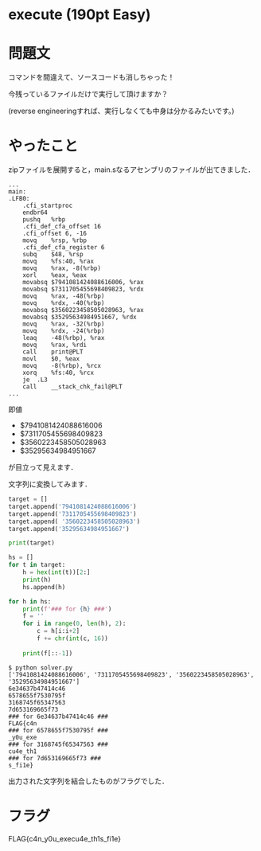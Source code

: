 # execute (190pt Easy)
# 問題文

コマンドを間違えて、ソースコードも消しちゃった！

今残っているファイルだけで実行して頂けますか？

(reverse engineeringすれば、実行しなくても中身は分かるみたいです。)

# やったこと

zipファイルを展開すると，main.sなるアセンブリのファイルが出てきました．

```
...
main:
.LFB0:
	.cfi_startproc
	endbr64
	pushq	%rbp
	.cfi_def_cfa_offset 16
	.cfi_offset 6, -16
	movq	%rsp, %rbp
	.cfi_def_cfa_register 6
	subq	$48, %rsp
	movq	%fs:40, %rax
	movq	%rax, -8(%rbp)
	xorl	%eax, %eax
	movabsq	$7941081424088616006, %rax
	movabsq	$7311705455698409823, %rdx
	movq	%rax, -48(%rbp)
	movq	%rdx, -40(%rbp)
	movabsq	$3560223458505028963, %rax
	movabsq	$35295634984951667, %rdx
	movq	%rax, -32(%rbp)
	movq	%rdx, -24(%rbp)
	leaq	-48(%rbp), %rax
	movq	%rax, %rdi
	call	print@PLT
	movl	$0, %eax
	movq	-8(%rbp), %rcx
	xorq	%fs:40, %rcx
	je	.L3
	call	__stack_chk_fail@PLT
...
```

即値
- $7941081424088616006
- $7311705455698409823
- $3560223458505028963
- $35295634984951667

が目立って見えます．

文字列に変換してみます．

```python
target = []
target.append('7941081424088616006')
target.append('7311705455698409823')
target.append( '3560223458505028963')
target.append('35295634984951667')

print(target)

hs = []
for t in target:
    h = hex(int(t))[2:]
    print(h)
    hs.append(h)

for h in hs:
    print(f'### for {h} ###') 
    f = ''
    for i in range(0, len(h), 2):
        c = h[i:i+2]
        f += chr(int(c, 16))
    
    print(f[::-1])
```

```
$ python solver.py       
['7941081424088616006', '7311705455698409823', '3560223458505028963', '35295634984951667']
6e34637b47414c46
6578655f7530795f
3168745f65347563
7d653169665f73
### for 6e34637b47414c46 ###
FLAG{c4n
### for 6578655f7530795f ###
_y0u_exe
### for 3168745f65347563 ###
cu4e_th1
### for 7d653169665f73 ###
s_fi1e}
```

出力された文字列を結合したものがフラグでした．

# フラグ
FLAG{c4n_y0u_execu4e_th1s_fi1e}